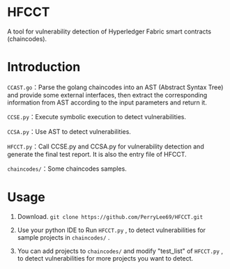 # HFCCT
A tool for vulnerability detection of Hyperledger Fabric smart contracts (chaincodes).

# Introduction

`CCAST.go`：Parse the golang chaincodes into an AST (Abstract Syntax Tree) and provide some external interfaces, then extract the corresponding information from AST according to the input parameters and return it.

`CCSE.py`：Execute symbolic execution to detect vulnerabilities.

`CCSA.py`：Use AST to detect vulnerabilities.

`HFCCT.py`：Call CCSE.py and CCSA.py for vulnerability detection and generate the final test report. It is also the entry file of HFCCT.

`chaincodes/`：Some chaincodes samples.

# Usage

1. Download. `git clone https://github.com/PerryLee69/HFCCT.git`

2. Use your python IDE to Run `HFCCT.py` , to detect vulnerabilities for sample projects in `chaincodes/` .

3. You can add projects to `chaincodes/` and modify "test_list"  of `HFCCT.py` , to detect vulnerabilities for more projects you want to detect.